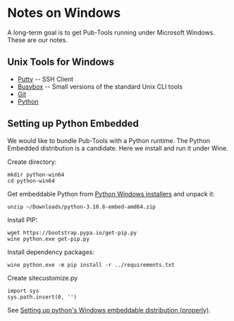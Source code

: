 # Notes on Windows

A long-term goal is to get Pub-Tools running under Microsoft Windows. These
are our notes.

## Unix Tools for Windows

* [Putty](https://www.putty.org/) -- SSH Client
* [Busybox](https://frippery.org/busybox/) -- Small versions of the standard Unix CLI tools
* [Git](https://git-scm.com/download/win)
* [Python](https://www.python.org/downloads/windows/)

## Setting up Python Embedded

We would like to bundle Pub-Tools with a Python runtime. The
Python Embedded distribution is a candidate. Here we install
and run it under Wine.

Create directory:

    mkdir python-win64
    cd python-win64

Get embeddable Python from [Python Windows installers](https://www.python.org/downloads/windows/)
and unpack it:

    unzip ~/Downloads/python-3.10.8-embed-amd64.zip

Install PIP:

    wget https://bootstrap.pypa.io/get-pip.py
    wine python.exe get-pip.py

Install dependency packages:

    wine python.exe -m pip install -r ../requirements.txt

Create sitecustomize.py 

    import sys
    sys.path.insert(0, '')

See [Setting up python's Windows embeddable distribution (properly)](https://dev.to/fpim/setting-up-python-s-windows-embeddable-distribution-properly-1081).

